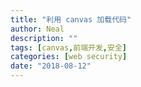 ```yaml
---
title: "利用 canvas 加载代码"
author: Neal
description: ""
tags: [canvas,前端开发,安全]
categories: [web security]
date: "2018-08-12"
---
```

